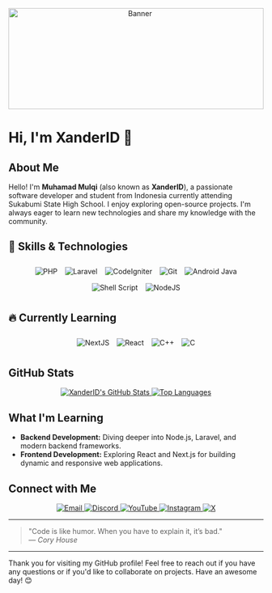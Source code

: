 <!-- Banner Section -->
<p align="center">
  <img src="https://i.pinimg.com/originals/fe/e9/55/fee955a4c443424dd55cf8239698291f.gif" height="200px" width="100%" alt="Banner" />
</p>

# Hi, I'm XanderID 👋

## About Me
Hello! I'm **Muhamad Mulqi** (also known as **XanderID**), a passionate software developer and student from Indonesia currently attending Sukabumi State High School. I enjoy exploring open-source projects. I'm always eager to learn new technologies and share my knowledge with the community.

## 🚀 Skills & Technologies

<div style="display: flex; flex-wrap: wrap; justify-content: center; gap: 15px; padding: 10px;">
  <img src="https://img.shields.io/badge/PHP-777BB4?style=for-the-badge&logo=php&logoColor=white" alt="PHP" />
  <img src="https://img.shields.io/badge/Laravel-FF2D20?style=for-the-badge&logo=laravel&logoColor=white" alt="Laravel" />
  <img src="https://img.shields.io/badge/CodeIgniter-EE4C2C?style=for-the-badge&logo=codeigniter&logoColor=white" alt="CodeIgniter" />
  <img src="https://img.shields.io/badge/Git-F05032?style=for-the-badge&logo=git&logoColor=white" alt="Git" />
  <img src="https://img.shields.io/badge/Android%20Java-3DDC84?style=for-the-badge&logo=android&logoColor=white" alt="Android Java" />
  <img src="https://img.shields.io/badge/Shell%20Script-000000?style=for-the-badge&logo=gnu-bash&logoColor=white" alt="Shell Script" />
  <img src="https://img.shields.io/badge/NodeJS-339933?style=for-the-badge&logo=node-dot-js&logoColor=white" alt="NodeJS" />
</div>

## 🔥 Currently Learning

<div style="display: flex; flex-wrap: wrap; justify-content: center; gap: 15px; padding: 10px;">
  <img src="https://img.shields.io/badge/NextJS-000000?style=for-the-badge&logo=next.js&logoColor=white" alt="NextJS" />
  <img src="https://img.shields.io/badge/React-61DAFB?style=for-the-badge&logo=react&logoColor=black" alt="React" />
  <img src="https://img.shields.io/badge/C++-00599C?style=for-the-badge&logo=c%2B%2B&logoColor=white" alt="C++" />
  <img src="https://img.shields.io/badge/C-239120?style=for-the-badge&logo=c&logoColor=white" alt="C" />
</div>

## GitHub Stats
<div align="center">
  <a href="https://github.com/XanderID">
    <img src="https://github-readme-stats.vercel.app/api?username=XanderID&show_icons=true&theme=github_dark_dimmed" alt="XanderID's GitHub Stats" />
  </a>
  <a href="https://github.com/XanderID">
    <img src="https://github-readme-stats.vercel.app/api/top-langs/?username=XanderID&layout=compact&theme=github_dark_dimmed" alt="Top Languages" />
  </a>
</div>

## What I'm Learning
- **Backend Development:** Diving deeper into Node.js, Laravel, and modern backend frameworks.
- **Frontend Development:** Exploring React and Next.js for building dynamic and responsive web applications.

## Connect with Me
<div align="center">
  <a href="mailto:xanderdevid@gmail.com" target="_blank">
    <img src="https://img.shields.io/badge/Email-xanderdevid@gmail.com-c14438?style=for-the-badge&logo=gmail&logoColor=white" alt="Email" />
  </a>
  <a href="https://discord.com/users/xanderid" target="_blank">
    <img src="https://img.shields.io/badge/Discord-xanderid-5865F2?style=for-the-badge&logo=discord&logoColor=white" alt="Discord" />
  </a>
  <a href="https://www.youtube.com/@XanderDevID" target="_blank">
    <img src="https://img.shields.io/badge/YouTube-XanderDevID-red?style=for-the-badge&logo=youtube&logoColor=white" alt="YouTube" />
  </a>
  <a href="https://www.instagram.com/xanderdevid" target="_blank">
    <img src="https://img.shields.io/badge/Instagram-xanderdevid-E4405F?style=for-the-badge&logo=instagram&logoColor=white" alt="Instagram" />
  </a>
  <a href="https://x.com/xanderdevid" target="_blank">
    <img src="https://img.shields.io/badge/X-xanderdevid-1DA1F2?style=for-the-badge&logo=twitter&logoColor=white" alt="X" />
  </a>
</div>

---

> "Code is like humor. When you have to explain it, it’s bad."  
> — *Cory House*

---

Thank you for visiting my GitHub profile! Feel free to reach out if you have any questions or if you'd like to collaborate on projects. Have an awesome day! 😊
